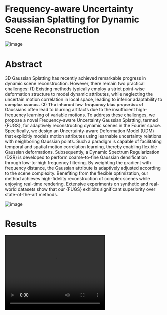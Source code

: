 # Frequency-aware Uncertainty Gaussian Splatting for Dynamic Scene Reconstruction

![image](https://github.com/user-attachments/assets/e1d83227-1d61-4903-bb25-56a35924aa1d)

# Abstract
3D Gaussian Splatting has recently achieved remarkable progress in dynamic scene reconstruction. However, there remain two practical challenges: (1) Existing methods typically employ a strict point-wise deformation structure to model dynamic attributes, while neglecting the uncertain motion correlation in  local space, leading to inferior adaptability to complex scenes. (2) The inherent low-frequency bias properties of Gaussians often lead to blurring artifacts due to the insufficient high-frequency learning of variable motions. To address these challenges, we propose a novel Frequency-aware Uncertainty Gaussian Splatting, termed {FUGS}, for adaptively reconstructing dynamic scenes in the Fourier space. Specifically, we design an Uncertainty-aware Deformation Model (UDM) that explicitly models motion attributes using learnable uncertainty relations with neighboring Gaussian points. Such a paradigm is capable of facilitating temporal and spatial motion correlation learning, thereby enabling flexible Gaussian deformations. Subsequently, a Dynamic Spectrum Regularization (DSR) is developed to perform coarse-to-fine Gaussian densification through low-to-high frequency filtering. By weighting the gradient with frequency distance, the Gaussian attribute is adaptively adjusted according to the scene complexity. Benefiting from the flexible optimization, our method achieves high-fidelity reconstruction of complex scenes while enjoying real-time rendering. Extensive experiments on synthetic and real-world datasets show that our {FUGS} exhibits significant superiority over state-of-the-art methods.

![image](https://github.com/user-attachments/assets/14d7c2cc-de5f-48f7-97e9-f2911f5068e7)

# Results

<video width="320" height="240" controls>
  <source src="path/to/video.mp4" type="video/mp4">
  Your browser does not support the video tag.
</video>
